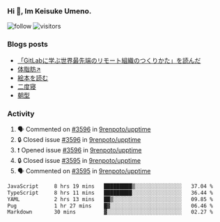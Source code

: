 ### Hi 👋, Im Keisuke Umeno.

<!--
**9renpoto/9renpoto** is a ✨ _special_ ✨ repository because its `README.md` (this file) appears on your GitHub profile.

Here are some ideas to get you started:

- 🔭 I’m currently working on ...
- 🌱 I’m currently learning ...
- 👯 I’m looking to collaborate on ...
- 🤔 I’m looking for help with ...
- 💬 Ask me about ...
- 📫 How to reach me: ...
- 😄 Pronouns: ...
- ⚡ Fun fact: ...
-->

![follow](https://img.shields.io/github/followers/9renpoto?label=Follow&style=social)
![visitors](https://komarev.com/ghpvc/?username=9renpoto&label=Profile%20views&color=0e75b6&style=flat)

### Blogs posts

<!-- BLOG-POST-LIST:START -->
- [「GitLabに学ぶ世界最先端のリモート組織のつくりかた」を読んだ](https://9renpoto.win/entry/2024/09/10/remote_organization)
- [体脂肪↗](https://9renpoto.win/entry/2024/08/12/gaining_fat)
- [絵本を読む](https://9renpoto.win/entry/2024/07/26/picture_book)
- [二度寝](https://9renpoto.win/entry/2024/07/18/going_back_to_sleep)
- [朝型](https://9renpoto.win/entry/2024/05/29/im-an-early)
<!-- BLOG-POST-LIST:END -->

### Activity

<!--START_SECTION:activity-->
1. 🗣 Commented on [#3596](https://github.com/9renpoto/upptime/issues/3596#issuecomment-2400511457) in [9renpoto/upptime](https://github.com/9renpoto/upptime)
2. 🔒 Closed issue [#3596](https://github.com/9renpoto/upptime/issues/3596) in [9renpoto/upptime](https://github.com/9renpoto/upptime)
3. ❗ Opened issue [#3596](https://github.com/9renpoto/upptime/issues/3596) in [9renpoto/upptime](https://github.com/9renpoto/upptime)
4. 🔒 Closed issue [#3595](https://github.com/9renpoto/upptime/issues/3595) in [9renpoto/upptime](https://github.com/9renpoto/upptime)
5. 🗣 Commented on [#3595](https://github.com/9renpoto/upptime/issues/3595#issuecomment-2400258704) in [9renpoto/upptime](https://github.com/9renpoto/upptime)
<!--END_SECTION:activity-->

<!--START_SECTION:waka-->

```txt
JavaScript     8 hrs 19 mins   █████████▒░░░░░░░░░░░░░░░   37.04 %
TypeScript     8 hrs 11 mins   █████████░░░░░░░░░░░░░░░░   36.44 %
YAML           2 hrs 13 mins   ██▒░░░░░░░░░░░░░░░░░░░░░░   09.85 %
Pug            1 hr 27 mins    █▓░░░░░░░░░░░░░░░░░░░░░░░   06.46 %
Markdown       30 mins         ▓░░░░░░░░░░░░░░░░░░░░░░░░   02.27 %
```

<!--END_SECTION:waka-->
